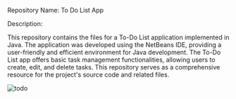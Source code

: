 Repository Name: To Do List App

Description:

This repository contains the files for a To-Do List application implemented in Java.
The application was developed using the NetBeans IDE, providing a user-friendly and efficient environment for Java development.
The To-Do List app offers basic task management functionalities, allowing users to create, edit, and delete tasks.
This repository serves as a comprehensive resource for the project's source code and related files.

![todo](https://github.com/sandeepadev/To-Do-List-App/assets/88965218/e71c0922-f2b5-4287-9ab3-49e8a17c6fd4)
